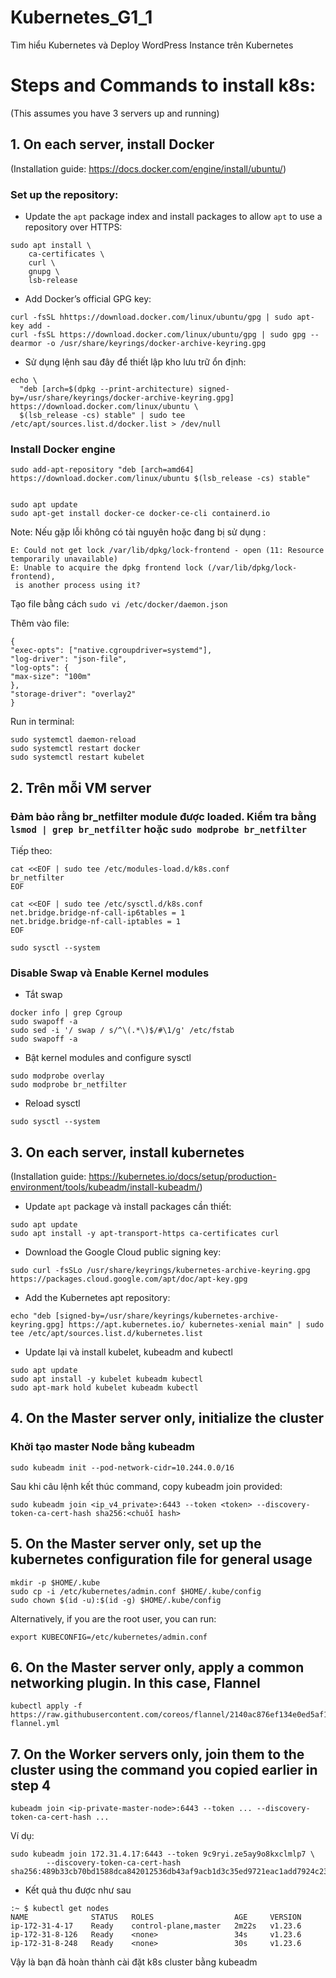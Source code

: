 # Kubernetes_G1_1
Tìm hiểu Kubernetes và Deploy WordPress Instance trên Kubernetes
# Steps and Commands to install k8s:

(This assumes you have 3 servers up and running)

## 1. On each server, install Docker
(Installation guide: https://docs.docker.com/engine/install/ubuntu/)

### Set up the repository: 

- Update the `apt` package index and install packages to allow `apt` to use a repository over HTTPS:

```
sudo apt install \
    ca-certificates \
    curl \
    gnupg \
    lsb-release
```
- Add Docker’s official GPG key:
```
curl -fsSL hhttps://download.docker.com/linux/ubuntu/gpg | sudo apt-key add -
curl -fsSL https://download.docker.com/linux/ubuntu/gpg | sudo gpg --dearmor -o /usr/share/keyrings/docker-archive-keyring.gpg
```
- Sử dụng lệnh sau đây để thiết lập kho lưu trữ ổn định:

```
echo \
  "deb [arch=$(dpkg --print-architecture) signed-by=/usr/share/keyrings/docker-archive-keyring.gpg] https://download.docker.com/linux/ubuntu \
  $(lsb_release -cs) stable" | sudo tee /etc/apt/sources.list.d/docker.list > /dev/null
```
### Install Docker engine

```
sudo add-apt-repository "deb [arch=amd64] https://download.docker.com/linux/ubuntu $(lsb_release -cs) stable"


sudo apt update
sudo apt-get install docker-ce docker-ce-cli containerd.io
```

Note: Nếu gặp lỗi không có tài nguyên hoặc đang bị sử dụng :
```
E: Could not get lock /var/lib/dpkg/lock-frontend - open (11: Resource temporarily unavailable)  
E: Unable to acquire the dpkg frontend lock (/var/lib/dpkg/lock-frontend),   
 is another process using it?
```

Tạo file bằng cách `sudo vi /etc/docker/daemon.json`

Thêm vào file: 
```
{
"exec-opts": ["native.cgroupdriver=systemd"],
"log-driver": "json-file",
"log-opts": {
"max-size": "100m"
},
"storage-driver": "overlay2"
}
```
Run in terminal: 
```
sudo systemctl daemon-reload
sudo systemctl restart docker
sudo systemctl restart kubelet
```


## 2. Trên mỗi VM server

### Đảm bảo rằng br_netfilter module được loaded. Kiểm tra bằng `lsmod | grep br_netfilter` hoặc  `sudo modprobe br_netfilter`

Tiếp theo: 

```
cat <<EOF | sudo tee /etc/modules-load.d/k8s.conf
br_netfilter
EOF

cat <<EOF | sudo tee /etc/sysctl.d/k8s.conf
net.bridge.bridge-nf-call-ip6tables = 1
net.bridge.bridge-nf-call-iptables = 1
EOF

sudo sysctl --system
```

### Disable Swap và Enable Kernel modules

- Tắt swap
```
docker info | grep Cgroup
sudo swapoff -a
sudo sed -i '/ swap / s/^\(.*\)$/#\1/g' /etc/fstab
sudo swapoff -a
```
- Bật kernel modules and configure sysctl
```
sudo modprobe overlay
sudo modprobe br_netfilter
```
- Reload sysctl
```
sudo sysctl --system
```

## 3. On each server, install kubernetes
(Installation guide: https://kubernetes.io/docs/setup/production-environment/tools/kubeadm/install-kubeadm/)

- Update `apt` package và install packages cần thiết: 
```
sudo apt update
sudo apt install -y apt-transport-https ca-certificates curl
```

- Download the Google Cloud public signing key:
```
sudo curl -fsSLo /usr/share/keyrings/kubernetes-archive-keyring.gpg https://packages.cloud.google.com/apt/doc/apt-key.gpg
```

- Add the Kubernetes apt repository: 
```
echo "deb [signed-by=/usr/share/keyrings/kubernetes-archive-keyring.gpg] https://apt.kubernetes.io/ kubernetes-xenial main" | sudo tee /etc/apt/sources.list.d/kubernetes.list
```

- Update lại và install kubelet, kubeadm and kubectl

```
sudo apt update
sudo apt install -y kubelet kubeadm kubectl
sudo apt-mark hold kubelet kubeadm kubectl
```

## 4. On the Master server only, initialize the cluster

### Khởi tạo master Node bằng kubeadm

```
sudo kubeadm init --pod-network-cidr=10.244.0.0/16
```

Sau khi câu lệnh kết thúc command, copy kubeadm join provided:

```
sudo kubeadm join <ip_v4_private>:6443 --token <token> --discovery-token-ca-cert-hash sha256:<chuỗi hash>
```

## 5. On the Master server only, set up the kubernetes configuration file for general usage

```
mkdir -p $HOME/.kube
sudo cp -i /etc/kubernetes/admin.conf $HOME/.kube/config
sudo chown $(id -u):$(id -g) $HOME/.kube/config
```
Alternatively, if you are the root user, you can run:
```
export KUBECONFIG=/etc/kubernetes/admin.conf
```

## 6. On the Master server only, apply a common networking plugin. In this case, Flannel

```
kubectl apply -f https://raw.githubusercontent.com/coreos/flannel/2140ac876ef134e0ed5af15c65e414cf26827915/Documentation/kube-flannel.yml
```

## 7. On the Worker servers only, join them to the cluster using the command you copied earlier in step 4

```
kubeadm join <ip-private-master-node>:6443 --token ... --discovery-token-ca-cert-hash ...
```
Ví dụ: 
```
sudo kubeadm join 172.31.4.17:6443 --token 9c9ryi.ze5ay9o8kxclmlp7 \
        --discovery-token-ca-cert-hash sha256:489b33cb70bd1588dca842012536db43af9acb1d3c35ed9721eac1add7924c23
```
- Kết quả thu được như sau 
```
:~ $ kubectl get nodes
NAME              STATUS   ROLES                  AGE     VERSION
ip-172-31-4-17    Ready    control-plane,master   2m22s   v1.23.6
ip-172-31-8-126   Ready    <none>                 34s     v1.23.6
ip-172-31-8-248   Ready    <none>                 30s     v1.23.6
```

Vậy là bạn đã hoàn thành cài đặt k8s cluster bằng kubeadm





